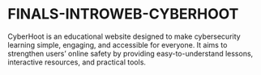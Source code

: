 # FINALS-INTROWEB-CYBERHOOT
CyberHoot is an educational website designed to make cybersecurity learning simple, engaging, and accessible for everyone. It aims to strengthen users’ online safety by providing easy-to-understand lessons, interactive resources, and practical tools.
